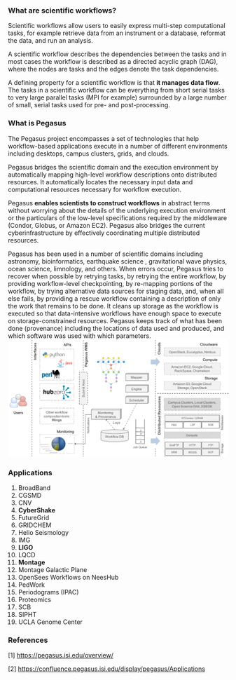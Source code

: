 ### What are scientific workflows?

Scientific workflows allow users to easily express multi-step computational tasks, for example retrieve data from an instrument or a database, reformat the data, and run an analysis. 

A scientific workflow describes the dependencies between the tasks and in most cases the workflow is described as a directed acyclic graph (DAG), where the nodes are tasks and the edges denote the task dependencies.

A defining property for a scientific workflow is that **it manages data flow**. The tasks in a scientific workflow can be everything  from short serial tasks to very large parallel tasks (MPI for example) surrounded by a large number of small, serial tasks used for pre- and post-processing.

### What is Pegasus

The Pegasus project encompasses a set of technologies that help workflow-based applications execute in a number of different environments including desktops, campus clusters, grids, and clouds. 

Pegasus bridges the scientific domain and the execution environment by automatically mapping high-level workflow descriptions onto distributed resources. It automatically locates the necessary input data and computational resources necessary for workflow execution.

Pegasus **enables scientists to construct workflows** in abstract terms without worrying about the details of the underlying execution environment or the particulars of the low-level specifications required by the middleware (Condor, Globus, or Amazon EC2). Pegasus also bridges the current cyberinfrastructure by effectively coordinating multiple distributed resources.

Pegasus has been used in a number of scientific domains including astronomy, bioinformatics, earthquake science , gravitational wave physics, ocean science, limnology, and others. When errors occur, Pegasus tries to recover when possible by retrying tasks, by retrying the entire workflow, by providing workflow-level checkpointing, by re-mapping portions of the workflow, by trying alternative data sources for staging data, and, when all else fails, by providing a rescue workflow containing a description of only the work that remains to be done. It cleans up storage as the workflow is executed so that data-intensive workflows have enough space to execute on storage-constrained resources. Pegasus keeps track of what has been done (provenance) including the locations of data used and produced, and which software was used with which parameters.![pegasus-overview](../img/pegasus-overview.png)

### Applications

1. BroadBand
2. CGSMD
3. CNV
4. **CyberShake**
5. FutureGrid
6. GRIDCHEM
7. Helio Seismology
8. IMG
9. **LIGO**
10. LQCD
11. **Montage**
12. Montage Galactic Plane
13. OpenSees Workflows on NeesHub
14. PedWork
15. Periodograms (IPAC)
16. Proteomics
17. SCB
18. SIPHT
19. UCLA Genome Center

### References

[1] https://pegasus.isi.edu/overview/

[2] https://confluence.pegasus.isi.edu/display/pegasus/Applications